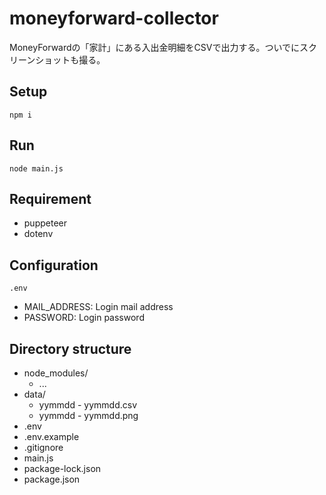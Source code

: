 # moneyforward-collector

MoneyForwardの「家計」にある入出金明細をCSVで出力する。ついでにスクリーンショットも撮る。

## Setup

```npm i```

## Run

```node main.js```

## Requirement

- puppeteer
- dotenv

## Configuration

`.env`

- MAIL_ADDRESS: Login mail address
- PASSWORD: Login password

## Directory structure

- node_modules/
  - ...
- data/
  - yymmdd - yymmdd.csv
  - yymmdd - yymmdd.png
- .env
- .env.example
- .gitignore
- main.js
- package-lock.json
- package.json

